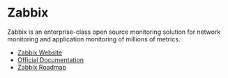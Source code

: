 # Zabbix

Zabbix is an enterprise-class open source monitoring solution for network monitoring and application monitoring of millions of metrics.

- [Zabbix Website](https://www.zabbix.com/)
- [Official Documentation](https://www.zabbix.com/manuals)
- [Zabbix Roadmap](https://www.zabbix.com/roadmap)
